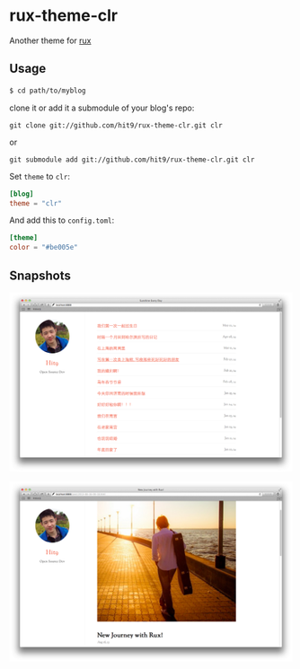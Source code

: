 rux-theme-clr
=============

Another theme for [rux](https://github.com/hit9/rux)

Usage
-----

```bash
$ cd path/to/myblog
```
clone it or add it a submodule of your blog's repo:

```
git clone git://github.com/hit9/rux-theme-clr.git clr
```
or

```
git submodule add git://github.com/hit9/rux-theme-clr.git clr
```

Set `theme` to `clr`:

```toml
[blog]
theme = "clr"
```


And add this to `config.toml`:

```toml
[theme]
color = "#be005e"
```

Snapshots
---------

![](screenshot-1.png)

![](screenshot-2.png)
